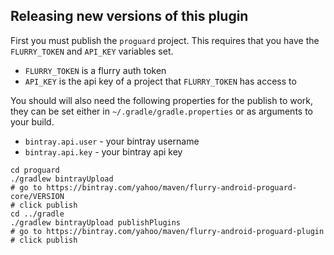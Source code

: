 ## Releasing new versions of this plugin

First you must publish the `proguard` project. This requires that you have the
`FLURRY_TOKEN` and `API_KEY` variables set.
* `FLURRY_TOKEN` is a flurry auth token
* `API_KEY` is the api key of a project that `FLURRY_TOKEN` has access to

You should will also need the following properties for the publish to work, they
can be set either in `~/.gradle/gradle.properties` or as arguments to your build.
* `bintray.api.user` - your bintray username
* `bintray.api.key` - your bintray api key

```
cd proguard
./gradlew bintrayUpload
# go to https://bintray.com/yahoo/maven/flurry-android-proguard-core/VERSION
# click publish
cd ../gradle
./gradlew bintrayUpload publishPlugins
# go to https://bintray.com/yahoo/maven/flurry-android-proguard-plugin
# click publish
```
